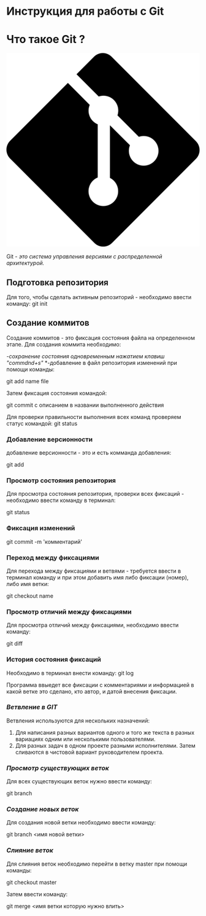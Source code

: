 # **Инструкция для работы с Git** 

# Что такое Git ?

![логотип](git_logo.jpg)

Git - *это система управления версиями с распределенной архитектурой.*

## **Подготовка репозитория**
Для того, чтобы сделать активным репозиторий - необходимо ввести команду:
git init
## **Создание коммитов**
Создание коммитов - это фиксация состояния файла на определенном этапе. Для создания коммита необходимо:
    
    
    
*-сохранение состояния одновременным нажатием клавиш "commdnd+s"*
*-добавление в файл репозитория изменений при помощи команды:

git add  name file

Затем фиксация состояния командой:

git commit с описанием в названии выполненного действия

Для проверки правильности выполнения всех команд проверяем статус командой: 
git status
### **Добавление версионности**
добавление версионности - это и есть комманда добавления:

git add


### **Просмотр состояния репозитория**
Для просмотра состояния репозитория, проверки всех фиксаций - необходимо ввести команду в терминал: 

git status

### **Фиксация изменений**

git commit -m 'комментарий' 

### **Переход между фиксациями**
Для перехода между фиксациями и ветвями - требуется ввести в терминал команду и при этом добавить имя либо фиксации (номер), либо имя ветки:

git checkout name 


### **Просмотр отличий между фиксациями**

Для просмотра отличий между фиксациями, необходимо ввести команду:

git diff


### **История состояния фиксаций**
Необходимо в терминал внести команду:
git log

Программа ввыедет все фиксации с комментариями и информацией в какой ветке это сделано, кто автор, и датой внесения фиксации.


### ***Ветвление в GIT***
Ветвления используются  для нескольких назначений:

1. Для написания разных вариантов одного и того же текста в разных вариациях одним или несколькими пользователями.
2. Для разных задач в одном проекте разными исполнителями. Затем сливаются в чистовой вариант руководителем проекта.


### ***Просмотр существующих веток***

Для всех существующих веток нужно ввести команду:

git branch

### ***Cоздание новых веток***

Для создания новой ветки необходимо ввести команду:

git branch <имя новой ветки>

### ***Слияние веток***
Для слияния веток необходимо перейти в ветку master при помощи команды:


git checkout master 

Затем ввести команду:

git merge <имя ветки которую нужно влить>